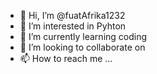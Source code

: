 - 👋 Hi, I’m @fuatAfrika1232
- 👀 I’m interested in Pyhton
- 🌱 I’m currently learning coding
- 💞️ I’m looking to collaborate on 
- 📫 How to reach me ...

<!---
fuatAfrika1232/fuatAfrika1232 is a ✨ special ✨ repository because its `README.md` (this file) appears on your GitHub profile.
You can click the Preview link to take a look at your changes.
--->
